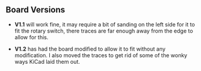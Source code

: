 ## Board Versions

- **V1.1** will work fine, it may require a bit of sanding on the left side
for it to fit the rotary switch, there traces are far enough away from the edge to
allow for this.

- **V1.2** has had the board modified to allow it to fit without any modification.
I also moved the traces to get rid of some of the wonky ways KiCad laid them out.